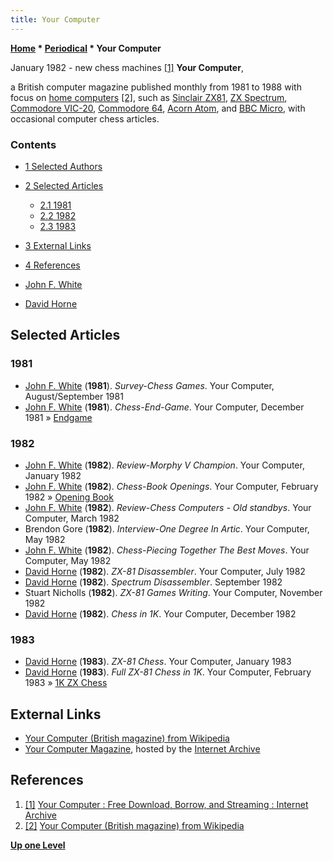 ```yaml
---
title: Your Computer
---
```

**[Home](Home "Home") \* [Periodical](Periodical "Periodical") \* Your Computer**



[](https://archive.org/details/YourComputer_198201) January 1982 - new chess machines <a id="cite-note-1" href="#cite-ref-1">[1]</a>
**Your Computer**,  

a British computer magazine published monthly from 1981 to 1988 with focus on [home computers](https://en.wikipedia.org/wiki/Home_computer) <a id="cite-note-2" href="#cite-ref-2">[2]</a>, such as [Sinclair ZX81](Sinclair_ZX81 "Sinclair ZX81"), [ZX Spectrum](ZX_Spectrum "ZX Spectrum"), [Commodore VIC-20](Commodore_VIC-20 "Commodore VIC-20"), [Commodore 64](Commodore_64 "Commodore 64"), [Acorn Atom](Acorn_Atom "Acorn Atom"), and [BBC Micro](BBC_Micro "BBC Micro"), with occasional computer chess articles. 



### Contents


* [1 Selected Authors](#selected-authors)
* [2 Selected Articles](#selected-articles)
	+ [2.1 1981](#1981)
	+ [2.2 1982](#1982)
	+ [2.3 1983](#1983)
* [3 External Links](#external-links)
* [4 References](#references)






* [John F. White](John_F._White "John F. White")
* [David Horne](David_Horne "David Horne")


## Selected Articles


### 1981


* [John F. White](John_F._White "John F. White") (**1981**). *Survey-Chess Games*. Your Computer, August/September 1981
* [John F. White](John_F._White "John F. White") (**1981**). *Chess-End-Game*. Your Computer, December 1981 » [Endgame](Endgame "Endgame")


### 1982


* [John F. White](John_F._White "John F. White") (**1982**). *Review-Morphy V Champion*. Your Computer, January 1982
* [John F. White](John_F._White "John F. White") (**1982**). *Chess-Book Openings*. Your Computer, February 1982 » [Opening Book](Opening_Book "Opening Book")
* [John F. White](John_F._White "John F. White") (**1982**). *Review-Chess Computers - Old standbys*. Your Computer, March 1982
* Brendon Gore (**1982**). *Interview-One Degree In Artic*. Your Computer, May 1982
* [John F. White](John_F._White "John F. White") (**1982**). *Chess-Piecing Together The Best Moves*. Your Computer, May 1982
* [David Horne](David_Horne "David Horne") (**1982**). *ZX-81 Disassembler*. Your Computer, July 1982
* [David Horne](David_Horne "David Horne") (**1982**). *Spectrum Disassembler*. September 1982
* Stuart Nicholls (**1982**). *ZX-81 Games Writing*. Your Computer, November 1982
* [David Horne](David_Horne "David Horne") (**1982**). *Chess in 1K*. Your Computer, December 1982


### 1983


* [David Horne](David_Horne "David Horne") (**1983**). *ZX-81 Chess*. Your Computer, January 1983
* [David Horne](David_Horne "David Horne") (**1983**). *Full ZX-81 Chess in 1K*. Your Computer, February 1983 » [1K ZX Chess](1K_ZX_Chess "1K ZX Chess")


## External Links


* [Your Computer (British magazine) from Wikipedia](https://en.wikipedia.org/wiki/Your_Computer_%28British_magazine%29)
* [Your Computer Magazine](https://archive.org/details/yourcomputer_magazine), hosted by the [Internet Archive](https://en.wikipedia.org/wiki/Internet_Archive)


## References


1. <a id="cite-ref-1" href="#cite-note-1">[1]</a> [Your Computer : Free Download, Borrow, and Streaming : Internet Archive](https://archive.org/details/YourComputer_198201)
2. <a id="cite-ref-2" href="#cite-note-2">[2]</a> [Your Computer (British magazine) from Wikipedia](https://en.wikipedia.org/wiki/Your_Computer_%28British_magazine%29)

**[Up one Level](Periodical "Periodical")**







 
